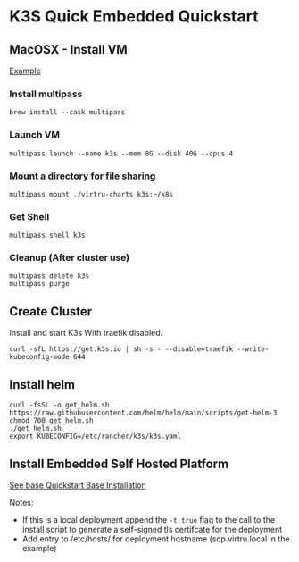 # K3S Quick Embedded Quickstart

## MacOSX - Install VM 
[Example](https://dev.to/chillaranand/local-kubernetes-cluster-with-k3s-on-mac-m1-i57)
### Install multipass
```
brew install --cask multipass
```
### Launch VM
```shell
multipass launch --name k3s --mem 8G --disk 40G --cpus 4
```
### Mount a directory for file sharing
```shell
multipass mount ./virtru-charts k3s:~/k8s
```
### Get Shell
```shell
multipass shell k3s
```
### Cleanup (After cluster use)
```shell
multipass delete k3s
multipass purge
```

## Create Cluster
Install and start K3s With traefik disabled.
```shell
curl -sfL https://get.k3s.io | sh -s - --disable=traefik --write-kubeconfig-mode 644
```
## Install helm
```shell
curl -fsSL -o get_helm.sh https://raw.githubusercontent.com/helm/helm/main/scripts/get-helm-3
chmod 700 get_helm.sh
./get_helm.sh
export KUBECONFIG=/etc/rancher/k3s/k3s.yaml
```
## Install Embedded Self Hosted Platform
[See base Quickstart Base Installation](./README.md)

Notes:
- If this is a local deployment append the `-t true` flag to the call to the install script to 
generate a self-signed tls certifcate for the deployment
- Add entry to /etc/hosts/ for deployment hostname (scp.virtru.local in the example)